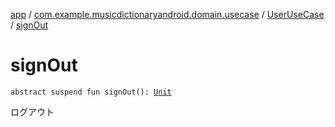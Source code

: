 [app](../../index.md) / [com.example.musicdictionaryandroid.domain.usecase](../index.md) / [UserUseCase](index.md) / [signOut](./sign-out.md)

# signOut

`abstract suspend fun signOut(): `[`Unit`](https://kotlinlang.org/api/latest/jvm/stdlib/kotlin/-unit/index.html)

ログアウト


